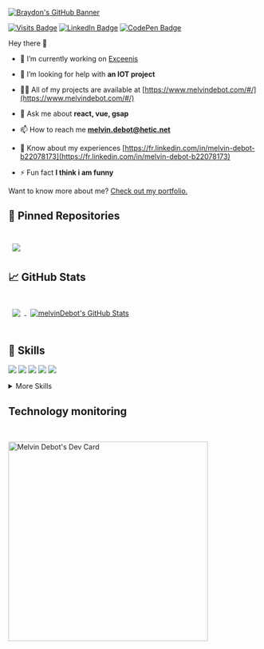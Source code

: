 [![Braydon's GitHub Banner](./assets/GitHubHeader.png)](https://braydoncoyer.dev)

[![Visits Badge](https://komarev.com/ghpvc/?username=melvindebot&label=Profile%20views&color=0e75b6&style=flat)](https://github.com/melvinDebot)
[![LinkedIn Badge](https://img.shields.io/badge/LinkedIn-Profile-informational?style=flat&logo=linkedin&logoColor=white&color=0D76A8)](https://www.linkedin.com/in/melvin-debot-b22078173/?originalSubdomain=fr)
[![CodePen Badge](https://img.shields.io/badge/CodePen-Profile-informational?style=flat&logo=codepen&logoColor=white&color=black)](https://codepen.io/braydoncoyer)

Hey there 👋

- 🔭 I’m currently working on [Exceenis](https://www.exceenis.com/)

- 🤝 I’m looking for help with **an IOT project**

- 👨‍💻 All of my projects are available at [https://www.melvindebot.com/#/](https://www.melvindebot.com/#/)

- 💬 Ask me about **react, vue, gsap**

- 📫 How to reach me **melvin.debot@hetic.net**

- 📄 Know about my experiences [https://fr.linkedin.com/in/melvin-debot-b22078173](https://fr.linkedin.com/in/melvin-debot-b22078173)

- ⚡ Fun fact **I think i am funny**

Want to know more about me? [Check out my portfolio.](https://www.melvindebot.com/#/)

## 📌 Pinned Repositories

<br>

<a href="https://github.com/melvinDebot/CRUD-React-Firebase">
  <img align="center" style="margin:0.5rem" src="https://github-readme-stats.vercel.app/api/pin/?username=melvinDebot&repo=CRUD-React-Firebase&title_color=ffffff&text_color=c9cacc&icon_color=4AB197&bg_color=1A2B34" />
</a>

## &#x1f4c8; GitHub Stats

<br>

<a href="https://github.com/melvinDebot">
  <img align="center" style="margin:0.5rem" src="https://github-readme-stats.vercel.app/api/top-langs/?username=melvinDebot&hide=html,css&title_color=ffffff&text_color=c9cacc&icon_color=4AB197&bg_color=1A2B34" />
</a>

<a href="https://github.com/melvinDebot">
  <img align="center" style="margin:0.5rem" src="https://github-readme-stats.vercel.app/api?username=melvinDebot&show_icons=true&line_height=27&count_private=true&title_color=ffffff&text_color=c9cacc&icon_color=4AB097&bg_color=1A2B34" alt="melvinDebot's GitHub Stats" />
</a>

<br>
<br>

## 💼 Skills


![](https://img.shields.io/badge/Code-React-informational?style=?style=for-the-badge&logo=react&logoColor=white&color=4AB197)
![](https://img.shields.io/badge/Code-Vue-informational?style=?style=for-the-badge&logo=vue&logoColor=white&color=4AB197)
![](https://img.shields.io/badge/Code-JavaScript-informational?style=flat&logo=JavaScript&logoColor=white&color=4AB197)
![](https://img.shields.io/badge/Code-GreenSock-informational?style=flat&logo=GreenSock&logoColor=white&color=4AB197)
![](https://img.shields.io/badge/Code-Python-informational?style=flat&logo=Python&logoColor=white&color=4AB197)


<details>
<summary>More Skills</summary>
<br>

![](https://img.shields.io/badge/Style-CSS-informational?style=flat&logo=css3&logoColor=white&color=4AB197)
![](https://img.shields.io/badge/Style-Sass-informational?style=flat&logo=Sass&logoColor=white&color=4AB197)
![](https://img.shields.io/badge/Style-Scss-informational?style=flat&logo=Scss&logoColor=white&color=4AB197)


<br>


![](https://img.shields.io/badge/Tools-Netlify-informational?style=flat&logo=netlify&logoColor=white&color=4AB197)
![](https://img.shields.io/badge/Tools-NPM-informational?style=flat&logo=npm&logoColor=white&color=4AB197)
![](https://img.shields.io/badge/Tools-Postman-informational?style=flat&logo=Postman&logoColor=white&color=4AB197)
![](https://img.shields.io/badge/Tools-Photoshop-informational?style=flat&logo=Adobe-Photoshop&logoColor=white&color=4AB197)
![](https://img.shields.io/badge/Tools-Illustrator-informational?style=flat&logo=Adobe-Illustrator&logoColor=white&color=4AB197)
![](https://img.shields.io/badge/Tools-AdobeXD-informational?style=flat&logo=Adobe-XD&logoColor=white&color=4AB197)
![](https://img.shields.io/badge/Tools-GitHub-informational?style=flat&logo=GitHub&logoColor=white&color=4AB197)
![](https://img.shields.io/badge/Tools-GitLab-informational?style=flat&logo=GitLab&logoColor=white&color=4AB197)

![](https://img.shields.io/badge/Tools-Figma-informational?style=flat&logo=Figma-Software&logoColor=white&color=4AB197)


</details>

## Technology monitoring

<br>

<a href="https://app.daily.dev/melvinDbt"><img src="https://api.daily.dev/devcards/9bd074c23fe8422fbfb91748eba7f5bc.png?r=v9m" width="400" alt="Melvin Debot's Dev Card"/></a>
